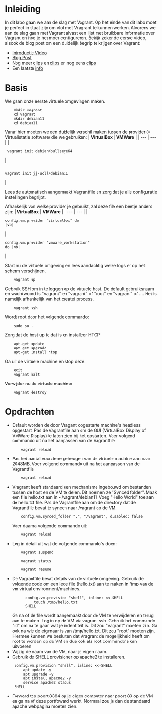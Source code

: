 # Inleiding
In dit labo gaan we aan de slag met Vagrant. Op het einde van dit labo moet je perfect in staat zijn om vlot met Vragrant te kunnen werken. Alvorens we aan de slag gaan met Vagrant alvast een lijst met bruikbare informatie over Vagrant en hoe je het moet configureren. Bekijk zeker de eerste video, alsook de blog post om een duidelijk begrip te krijgen over Vagrant:

- [Introductie Video](https://www.youtube.com/watch?v=wlogPKBEuUM)
- [Blog Post](https://opensource.com/resources/vagrant)
- Nog meer [clips](https://www.youtube.com/watch?v=a6W1hF9CgDQ) en [clips](https://www.youtube.com/watch?v=sr9pUpSAexE) en nog eens [clips](https://www.youtube.com/watch?v=vBreXjkizgo)
- Een laatste [info](https://ostechnix.com/vagrant-tutorial-getting-started-with-vagrant/)

# Basis
We gaan onze eerste virtuele omgevingen maken.
```
    mkdir vagrant
    cd vagrant
    mkdir debian11
    cd debian11
```
Vanaf hier moeten we een duidelijk verschil maken tussen de provider (= Virtualistatie software) die we gebruiken:
| **VirtualBox** | **VMWare** |
| --- | --- |
|<pre><code>    vagrant init debian/bullseye64</code></pre> | <pre><code>     vagrant init jj-ucll/debian11</code></pre> |

Lees de automatisch aangemaakt Vagrantfile en zorg dat je alle configuratie instellingen begrijpt.

Afhankelijk van welke provider je gebruikt, zal deze file een beetje anders zijn:
| **VirtualBox** | **VMWare** |
| --- | --- |
|<pre><code>config.vm.provider "virtualbox" do \|vb\|</code></pre> | <pre><code>config.vm.provider "vmware_workstation" do \|vb\|</code></pre> |

Start nu de virtuele omgeving en lees aandachtig welke logs er op het scherm verschijnen.
```
    vagrant up
```
Gebruik SSH om in te loggen op de virtuele host. De default gebruiksnaam en wachtwoord is "vagrant" en "vagrant" of "root" en "vagrant" of .... Het is namelijk afhankelijk van het createi process.
```
    vagrant ssh
```
Wordt root door het volgende commando:
```
    sudo su -
```
Zorg dat de host up to dat is en installeer HTOP
```
    apt-get update
    apt-get upgrade
    apt-get install htop
```
Ga uit de virtuele machine en stop deze.
```
    exit
    vagrant halt
```
Verwijder nu de virtuele machine:
```
    vagrant destroy
```
# Opdrachten

- Default worden de door Vragant opgestarte machine's headless opgestart. Pas de Vagrantfile aan om de GUI (VirtualBox Display of VMWare Display) te laten zien bij het opstarten. Voer volgend commando uit na het aanpassen van de Vagrantfile
  ```
      vagrant reload
  ```
- Pas het aantal voorziene geheugen van de virtuele machine aan naar 2048MB. Voer volgend commando uit na het aanpassen van de Vagrantfile
  ```
      vagrant reload
  ```
- Vragrant heeft standaard een mechanisme ingebouwd om bestanden tussen de host en de VM te delen. Dit noemen ze "Synced folder". Maak een file hello.txt aan in ~/vagrant/debian11. Voeg "Hello World" toe aan de hello.txt file. Pas de Vagrantfile aan om de directory dat de Vagrantfile bevat te syncen naar /vagrant op de VM.
  ```
      config.vm.synced_folder ".", "/vagrant", disabled: false
  ```
  Voer daarna volgende commando uit:
  ```
      vagrant reload
  ```
- Leg in detail uit wat de volgende commando's doen:
  ```
      vagrant suspend

      vagrant status
      
      vagrant resume
  ```
- De Vagrantfile bevat details van de virtuele omgeving. Gebruik de volgende code om een lege file (hello.txt) aan te maken in /tmp van de vm virtual environment/machines.
  ```
        config.vm.provision "shell", inline: <<-SHELL
            touch /tmp/hello.txt
        SHELL
  ```
  Ga na of de file wordt aangemaakt door de VM te verwijderen en terug aan te maken. Log in op de VM via vagrant ssh. Gebruik het commando "id" om na te gaan wat je indentiteit is. Dit zou "vagrant" moeten zijn. Ga ook na wie de eigenaar is van /tmp/hello.txt. Dit zou "root" moeten zijn. Hiermee kunnen we besluiten dat Vragrant de mogelijkheid heeft om root te worden op de VM en dus ook als root commando's kan uitvoeren.
- Wijzig de naam van de VM, naar je eigen naam.
- Gebruik de SHELL provisioner op apache2 te installeren.
  ```
   config.vm.provision "shell", inline: <<-SHELL
       apt update -y
       apt upgrade -y
       apt install apache2 -y
       service apache2 status
   SHELL
   ```
- Forward tcp poort 8384 op je eigen computer naar poort 80 op de VM en ga na of deze portfoward werkt. Normaal zou je dan de standaard apache webpagina moeten zien.
